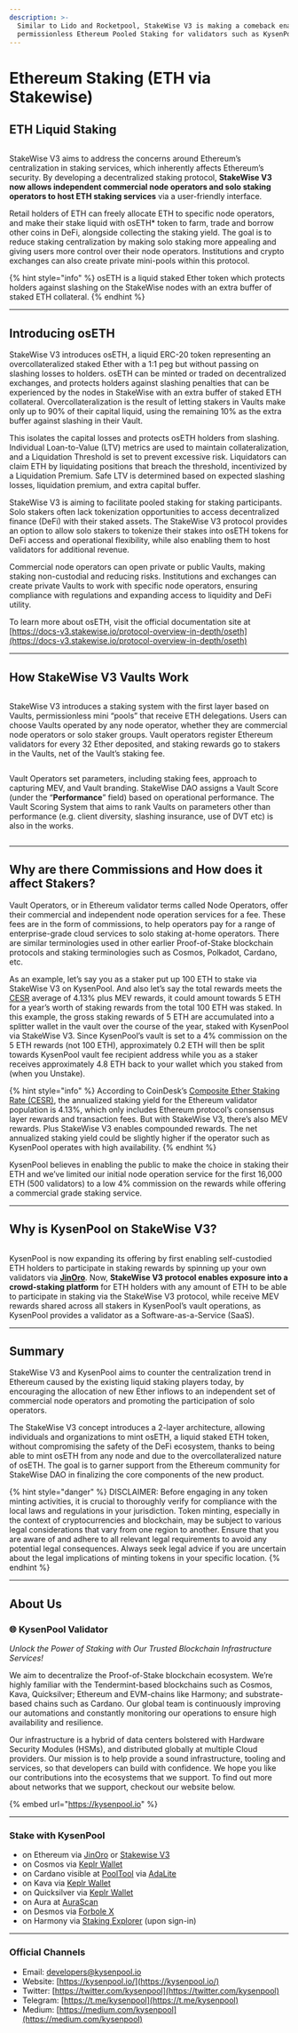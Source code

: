 ```yaml
---
description: >-
  Similar to Lido and Rocketpool, StakeWise V3 is making a comeback enabling
  permissionless Ethereum Pooled Staking for validators such as KysenPool
---
```


# Ethereum Staking (ETH via Stakewise)

## ETH Liquid Staking <a href="#42ab" id="42ab"></a>

<figure><img src="https://cdn-images-1.medium.com/max/800/0*Rrp411ujp8p4RxJr" alt=""><figcaption></figcaption></figure>

StakeWise V3 aims to address the concerns around Ethereum’s centralization in staking services, which inherently affects Ethereum’s security. By developing a decentralized staking protocol, **StakeWise V3 now allows independent commercial node operators and solo staking operators to host ETH staking services** via a user-friendly interface.

Retail holders of ETH can freely allocate ETH to specific node operators, and make their stake liquid with osETH\* token to farm, trade and borrow other coins in DeFi, alongside collecting the staking yield. The goal is to reduce staking centralization by making solo staking more appealing and giving users more control over their node operators. Institutions and crypto exchanges can also create private mini-pools within this protocol.

{% hint style="info" %}
osETH is a liquid staked Ether token which protects holders against slashing on the StakeWise nodes with an extra buffer of staked ETH collateral.
{% endhint %}

***

## Introducing osETH

StakeWise V3 introduces osETH, a liquid ERC-20 token representing an overcollateralized staked Ether with a 1:1 peg but without passing on slashing losses to holders. osETH can be minted or traded on decentralized exchanges, and protects holders against slashing penalties that can be experienced by the nodes in StakeWise with an extra buffer of staked ETH collateral. Overcollateralization is the result of letting stakers in Vaults make only up to 90% of their capital liquid, using the remaining 10% as the extra buffer against slashing in their Vault.

This isolates the capital losses and protects osETH holders from slashing. Individual Loan-to-Value (LTV) metrics are used to maintain collateralization, and a Liquidation Threshold is set to prevent excessive risk. Liquidators can claim ETH by liquidating positions that breach the threshold, incentivized by a Liquidation Premium. Safe LTV is determined based on expected slashing losses, liquidation premium, and extra capital buffer.

StakeWise V3 is aiming to facilitate pooled staking for staking participants. Solo stakers often lack tokenization opportunities to access decentralized finance (DeFi) with their staked assets. The StakeWise V3 protocol provides an option to allow solo stakers to tokenize their stakes into osETH tokens for DeFi access and operational flexibility, while also enabling them to host validators for additional revenue.

Commercial node operators can open private or public Vaults, making staking non-custodial and reducing risks. Institutions and exchanges can create private Vaults to work with specific node operators, ensuring compliance with regulations and expanding access to liquidity and DeFi utility.

To learn more about osETH, visit the official documentation site at [https://docs-v3.stakewise.io/protocol-overview-in-depth/oseth](https://docs-v3.stakewise.io/protocol-overview-in-depth/oseth)

***

## How StakeWise V3 Vaults Work

<figure><img src="https://cdn-images-1.medium.com/max/800/0*pPl0SrAX8RKh-bGu" alt=""><figcaption></figcaption></figure>

StakeWise V3 introduces a staking system with the first layer based on Vaults, permissionless mini “pools” that receive ETH delegations. Users can choose Vaults operated by any node operator, whether they are commercial node operators or solo staker groups. Vault operators register Ethereum validators for every 32 Ether deposited, and staking rewards go to stakers in the Vaults, net of the Vault’s staking fee.

<figure><img src="https://cdn-images-1.medium.com/max/800/0*LnuRH2xZ3tStWzel" alt=""><figcaption></figcaption></figure>

Vault Operators set parameters, including staking fees, approach to capturing MEV, and Vault branding. StakeWise DAO assigns a Vault Score (under the “**Performance**” field) based on operational performance. The Vault Scoring System that aims to rank Vaults on parameters other than performance (e.g. client diversity, slashing insurance, use of DVT etc) is also in the works.

<figure><img src="https://cdn-images-1.medium.com/max/800/0*FQcLbtLNSFkVFqhJ" alt=""><figcaption></figcaption></figure>

***

## Why are there Commissions and How does it affect Stakers?

Vault Operators, or in Ethereum validator terms called Node Operators, offer their commercial and independent node operation services for a fee. These fees are in the form of commissions, to help operators pay for a range of enterprise-grade cloud services to solo staking at-home operators. There are similar terminologies used in other earlier Proof-of-Stake blockchain protocols and staking terminologies such as Cosmos, Polkadot, Cardano, etc.

As an example, let’s say you as a staker put up 100 ETH to stake via StakeWise V3 on KysenPool. And also let’s say the total rewards meets the [CESR](https://www.coindesk.com/indices/ether/cesr) average of 4.13% plus MEV rewards, it could amount towards 5 ETH for a year’s worth of staking rewards from the total 100 ETH was staked. In this example, the gross staking rewards of 5 ETH are accumulated into a splitter wallet in the vault over the course of the year, staked with KysenPool via StakeWise V3. Since KysenPool’s vault is set to a 4% commission on the 5 ETH rewards (not 100 ETH), approximately 0.2 ETH will then be split towards KysenPool vault fee recipient address while you as a staker receives approximately 4.8 ETH back to your wallet which you staked from (when you Unstake).

{% hint style="info" %}
According to CoinDesk’s [Composite Ether Staking Rate (CESR)](https://www.coindesk.com/indices/ether/cesr), the annualized staking yield for the Ethereum validator population is 4.13%, which only includes Ethereum protocol’s consensus layer rewards and transaction fees. But with StakeWise V3, there’s also MEV rewards. Plus StakeWise V3 enables compounded rewards. The net annualized staking yield could be slightly higher if the operator such as KysenPool operates with high availability.
{% endhint %}

KysenPool believes in enabling the public to make the choice in staking their ETH and we’ve limited our initial node operation service for the first 16,000 ETH (500 validators) to a low 4% commission on the rewards while offering a commercial grade staking service.

***

## Why is KysenPool on StakeWise V3?

<figure><img src="https://cdn-images-1.medium.com/max/800/0*Chsyezxc-HDPeHwr" alt=""><figcaption></figcaption></figure>

KysenPool is now expanding its offering by first enabling self-custodied ETH holders to participate in staking rewards by spinning up your own validators via [**JinOro**](https://jinoro.xyz). Now, **StakeWise V3 protocol enables exposure into a crowd-staking platform** for ETH holders with any amount of ETH to be able to participate in staking via the StakeWise V3 protocol, while receive MEV rewards shared across all stakers in KysenPool’s vault operations, as KysenPool provides a validator as a Software-as-a-Service (SaaS).

***

## Summary

StakeWise V3 and KysenPool aims to counter the centralization trend in Ethereum caused by the existing liquid staking players today, by encouraging the allocation of new Ether inflows to an independent set of commercial node operators and promoting the participation of solo operators.

The StakeWise V3 concept introduces a 2-layer architecture, allowing individuals and organizations to mint osETH, a liquid staked ETH token, without compromising the safety of the DeFi ecosystem, thanks to being able to mint osETH from any node and due to the overcollateralized nature of osETH. The goal is to garner support from the Ethereum community for StakeWise DAO in finalizing the core components of the new product.

{% hint style="danger" %}
DISCLAIMER: Before engaging in any token minting activities, it is crucial to thoroughly verify for compliance with the local laws and regulations in your jurisdiction. Token minting, especially in the context of cryptocurrencies and blockchain, may be subject to various legal considerations that vary from one region to another. Ensure that you are aware of and adhere to all relevant legal requirements to avoid any potential legal consequences. Always seek legal advice if you are uncertain about the legal implications of minting tokens in your specific location.
{% endhint %}

***

## About Us

### **🌐 KysenPool Validator**

_Unlock the Power of Staking with Our Trusted Blockchain Infrastructure Services!_

We aim to decentralize the Proof-of-Stake blockchain ecosystem. We’re highly familiar with the Tendermint-based blockchains such as Cosmos, Kava, Quicksilver; Ethereum and EVM-chains like Harmony; and substrate-based chains such as Cardano. Our global team is continuously improving our automations and constantly monitoring our operations to ensure high availability and resilience.

Our infrastructure is a hybrid of data centers bolstered with Hardware Security Modules (HSMs), and distributed globally at multiple Cloud providers. Our mission is to help provide a sound infrastructure, tooling and services, so that developers can build with confidence. We hope you like our contributions into the ecosystems that we support. To find out more about networks that we support, checkout our website below.

{% embed url="https://kysenpool.io" %}

***

### **Stake with KysenPool**

* on Ethereum via [JinOro](https://www.jinoro.xyz/staking) or [Stakewise V3](https://app.stakewise.io/vault/0xe2d8f982708ce1e3814c8986cbab624ca926288a)
* on Cosmos via [Keplr Wallet](https://wallet.keplr.app/chains/cosmos-hub?modal=validator\&chain=cosmoshub-4\&validator\_address=cosmosvaloper146kwpzhmleafmhtaxulfptyhnvwxzlvm87hwnm)
* on Cardano visible at [PoolTool](https://pooltool.io/pool/490353aa6b85efb28922acd9e0ee1dcf6d0c269b9f0583718b0274ba/delegators) via [AdaLite](https://adalite.io/)
* on Kava via [Keplr Wallet](https://wallet.keplr.app/chains/kava?modal=validator\&chain=kava\_2222-10\&validator\_address=kavavaloper1rpwemvmt3sex4d8qt4menglfx9rhl0x3py69wj)
* on Quicksilver via [Keplr Wallet](https://wallet.keplr.app/chains/quicksilver?modal=validator\&chain=quicksilver-2\&validator\_address=quickvaloper1s64h9vqlnrue4d9s3y0825tdes59mgg8wwezt0)
* on Aura at [AuraScan](https://aurascan.io/validators/auravaloper1se04rpyxc9tmphuq8ewr747ds77jhv48s7hl42)
* on Desmos via [Forbole X](https://medium.com/kysenpool/how-to-delegate-your-tokens-on-forbole-x-874ea383f383)
* on Harmony via [Staking Explorer](https://staking.harmony.one/validators/mainnet/one1ctwewx0pmg8k0tc8vnx4guyq9jm7dwz5k98tlm) (upon sign-in)

***

### **Official Channels**

* Email: [developers@kysenpool.io](mailto:developers@kysenpool.io)
* Website: [https://kysenpool.io/](https://kysenpool.io/)
* Twitter: [https://twitter.com/kysenpool](https://twitter.com/kysenpool)
* Telegram: [https://t.me/kysenpool](https://t.me/kysenpool)
* Medium: [https://medium.com/kysenpool](https://medium.com/kysenpool)
